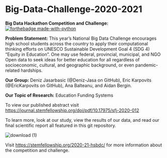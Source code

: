 # Big-Data-Challenge-2020-2021

**Big Data Hackathon Competition and Challenge:**
[![forthebadge made-with-python](http://ForTheBadge.com/images/badges/made-with-python.svg)](https://www.python.org/)

**Problem Statement:** This year’s National Big Data Challenge encourages high school students across the country to apply their computational thinking 
efforts on UNESCO Sustainable Development Goal 4 (SDG 4) “Equity in Education”. One may use federal, provincial, municipal, and NGO Open data to seek 
ideas for better education for all regardless of socioeconomic, cultural, and geographic background, or even pandemic-related hardships.

**Our Group:** Deniz Jasarbasic (@Deniz-Jasa on GitHub), Eric Karpovits (@EricKarpovits on GitHub), Ana Balteanu, and Aidan Bergin.

**Our Topic of Research:** Education Funding Systems 

To view our published abstract visit https://journal.stemfellowship.org/doi/pdf/10.17975/sfj-2020-012

To learn more, look at our study, view the results of our data, and read our final scientific report all featured in this git repository. 

![download (1)](https://user-images.githubusercontent.com/46465622/104156429-06045580-53b7-11eb-8269-44212d9c6201.jpeg)

Visit https://stemfellowship.org/2020-21-hsbdc/ for more information about the competition and challenge.
